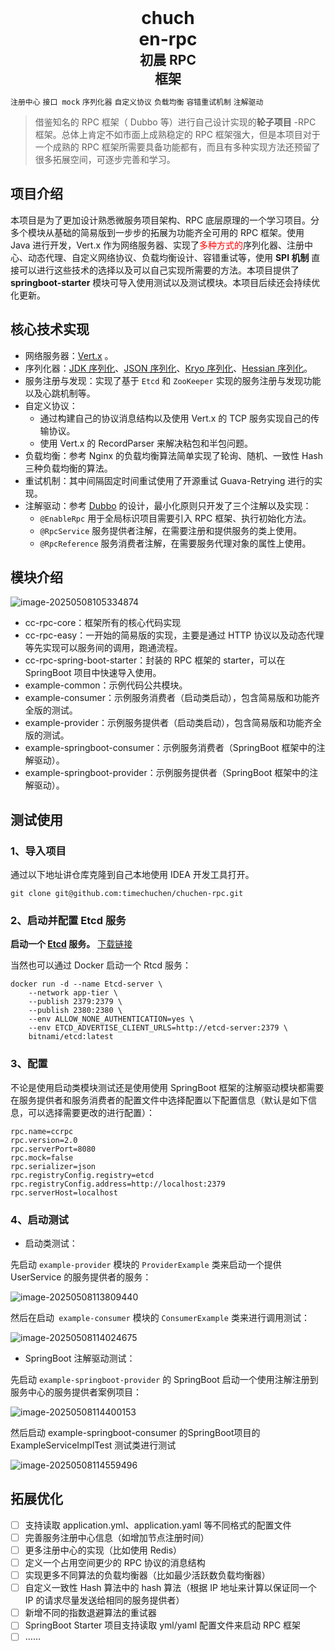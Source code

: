<h1 align="center" style="width: 20%; margin: auto; font-weight: 700; border: 0">chuchen-rpc</h1>
<h2 align="center" style="width: 20%; margin: auto; font-weight: 700; border: 0">初晨 RPC 框架</h2>

`注册中心` `接口 mock` `序列化器` `自定义协议` `负载均衡` `容错重试机制` `注解驱动`
> 借鉴知名的 RPC 框架（ Dubbo 等）进行自己设计实现的**轮子项目** -RPC 框架。总体上肯定不如市面上成熟稳定的 RPC 框架强大，但是本项目对于一个成熟的 RPC 框架所需要具备功能都有，而且有多种实现方法还预留了很多拓展空间，可逐步完善和学习。

## 项目介绍

 本项目是为了更加设计熟悉微服务项目架构、RPC 底层原理的一个学习项目。分多个模块从基础的简易版到一步步的拓展为功能齐全可用的   RPC 框架。使用 Java 进行开发，Vert.x 作为网络服务器、实现了<span style="color: red">多种方式的</span>序列化器、注册中心、动态代理、自定义网络协议、负载均衡设计、容错重试等，使用 **SPI 机制** 直接可以进行这些技术的选择以及可以自己实现所需要的方法。本项目提供了 **springboot-starter**  模块可导入使用测试以及测试模块。本项目后续还会持续优化更新。

## 核心技术实现

- 网络服务器：[Vert.x](https://vertx.io/) 。
- 序列化器：<u>JDK 序列化</u>、<u>JSON 序列化</u>、<u>Kryo 序列化</u>、<u>Hessian 序列化</u>。
- 服务注册与发现：实现了基于 `Etcd` 和 `ZooKeeper` 实现的服务注册与发现功能以及心跳机制等。
- 自定义协议：
  - 通过构建自己的协议消息结构以及使用 Vert.x 的 TCP 服务实现自己的传输协议。
  - 使用 Vert.x 的 RecordParser 来解决粘包和半包问题。
- 负载均衡：参考 Nginx 的负载均衡算法简单实现了轮询、随机、一致性 Hash 三种负载均衡的算法。
- 重试机制：其中间隔固定时间重试使用了开源重试 Guava-Retrying 进行的实现。
- 注解驱动：参考 [Dubbo](https://cn.dubbo.apache.org/zh-cn/) 的设计，最小化原则只开发了三个注解以及实现：
  - `@EnableRpc`  用于全局标识项目需要引入 RPC 框架、执行初始化方法。
  -  `@RpcService` 服务提供者注解，在需要注册和提供服务的类上使用。
  -  `@RpcReference` 服务消费者注解，在需要服务代理对象的属性上使用。

## 模块介绍

![image-20250508105334874](./assets/image-20250508105334874.png)

- cc-rpc-core：框架所有的核心代码实现
- cc-rpc-easy：一开始的简易版的实现，主要是通过 HTTP 协议以及动态代理等先实现可以服务间的调用，跑通流程。
- cc-rpc-spring-boot-starter：封装的 RPC 框架的 starter，可以在 SpringBoot 项目中快速导入使用。
- example-common：示例代码公共模块。
- example-consumer：示例服务消费者（启动类启动），包含简易版和功能齐全版的测试。
- example-provider：示例服务提供者（启动类启动），包含简易版和功能齐全版的测试。
- example-springboot-consumer：示例服务消费者（SpringBoot 框架中的注解驱动）。
- example-springboot-provider：示例服务提供者（SpringBoot 框架中的注解驱动）。

## 测试使用

### 1、导入项目

通过以下地址讲仓库克隆到自己本地使用 IDEA 开发工具打开。

```shell
git clone git@github.com:timechuchen/chuchen-rpc.git
```

### 2、启动并配置 Etcd 服务

**启动一个 [Etcd](https://github.com/etcd-io/etcd) 服务。** [下载链接](https://github.com/etcd-io/etcd/releases)

当然也可以通过 Docker 启动一个 Rtcd 服务：

```shell
docker run -d --name Etcd-server \
    --network app-tier \
    --publish 2379:2379 \
    --publish 2380:2380 \
    --env ALLOW_NONE_AUTHENTICATION=yes \
    --env ETCD_ADVERTISE_CLIENT_URLS=http://etcd-server:2379 \
    bitnami/etcd:latest
```

### 3、配置

不论是使用启动类模块测试还是使用使用 SpringBoot 框架的注解驱动模块都需要在服务提供者和服务消费者的配置文件中选择配置以下配置信息（默认是如下信息，可以选择需要更改的进行配置）：

```properties
rpc.name=ccrpc
rpc.version=2.0
rpc.serverPort=8080
rpc.mock=false
rpc.serializer=json
rpc.registryConfig.registry=etcd
rpc.registryConfig.address=http://localhost:2379
rpc.serverHost=localhost
```

### 4、启动测试

- 启动类测试：

先启动 `example-provider` 模块的 `ProviderExample`  类来启动一个提供 UserService 的服务提供者的服务：

![image-20250508113809440](./assets/image-20250508113809440.png)

然后在启动` example-consumer` 模块的 `ConsumerExample` 类来进行调用测试：

![image-20250508114024675](./assets/image-20250508114024675.png)

- SpringBoot 注解驱动测试：

先启动 `example-springboot-provider` 的 SpringBoot 启动一个使用注解注册到服务中心的服务提供者案例项目：

![image-20250508114400153](./assets/image-20250508114400153.png)

然后启动  example-springboot-consumer 的SpringBoot项目的ExampleServiceImplTest 测试类进行测试

![image-20250508114559496](./assets/image-20250508114559496.png)

## 拓展优化

- [ ] 支持读取 application.yml、application.yaml 等不同格式的配置文件
- [ ] 完善服务注册中心信息（如增加节点注册时间）
- [ ] 更多注册中心的实现（比如使用 Redis）
- [ ] 定义一个占用空间更少的 RPC 协议的消息结构
- [ ] 实现更多不同算法的负载均衡器（比如最少活跃数负载均衡器）
- [ ] 自定义一致性 Hash 算法中的 hash 算法（根据 IP 地址来计算以保证同一个 IP 的请求尽量发送给相同的服务提供者）
- [ ] 新增不同的指数退避算法的重试器
- [ ] SpringBoot Starter 项目支持读取 yml/yaml 配置文件来启动 RPC 框架
- [ ] ……